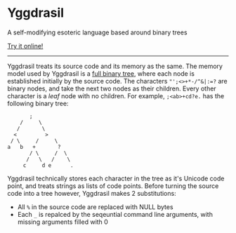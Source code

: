# Yggdrasil
A self-modifying esoteric language based around binary trees

[Try it online!](https://tio.run/##3Vhdd6M2EH3nV6jpNkCMnXj7RpPd/oCePu1bTkIVkGNO@ToCp5vTdP@6OyMhIyyJmGz6Up@TGKOZO3euRtJA89xt6@rnfV42Ne9I@9x66rLjefXoeWldlrTKknRLeUtuiO/7Z/4v158WF8vL@/OX@OYz3DGsirztgpI2Qc2ziIxGw9DzOs7YwXY0CgEL2rbkC1jEHuk/GduQJMmrvEuSoGXFJiK8rruIFGzTAcTvdcXgVv64Vb/CwVl90G@FbmCCX3aDHhG/HAh9FPHtHVHkrOE9RQsDzrodr4gf/P1PRORf6K82NS9pFxzoRQORSAsZKml@Y3QToD7hpEAFmLlUwDFIQU94lJsuFdq@LU1B1EhR8PI8BMLbCdZCQDmnzxHBa3MC840cyFsxYgbs3b4ckFZN3QRXUGnKQsfK27xqO1qlLEDHSAjqTgNtPN2/AllElNNd8IYUus@BQMG7QKo6w2z0RAwbQQPMchlMrp1YuQoh8Np0ZEXLDnZigux2hnC61qpmjPk7EUspIsvt/yGJWjoOTTxrieAiaFmXoE3bV@MTLdpx8Z9asEOh0Y17sQysn2PFRmSNgY2FY4j1NWVNN3a0TIae5atloC8M2@IGnnrVvU5WkTS8NKZy1nWL8UT0@6@YDW9eJU/loMpkZhIjN3sWw949SkPcVnm4q7Dj9InxlgVpmbVyI35bEUpkLdKuShBTA1b/b@80RhYCYgrCSQt1MmIKj5D4ZlcUyQMHmtvge3Mg6ZYHhwUVeq5RPCdDsrDGlym4BnX2g04wdxEpWVlz2D3SHeeskjMakYbiD0g@rzL2FSb7SmOPG55opzJ2K8bvrMefNINGbuWbmTfQ9HUBg534RiSoh5eJhlass7lYqMsE4Jl/NpccajlFMX4Piu9D5YOTiqn39Bxe25Bkkaxo0wDBEaSZiD6KuRwLYI366b@MKvtqW9g/LGGPkBQL3FRDz4ryzY@JITO4fjNuWt1/dbhf2aMtHOb2SoONwlFJVvDlPPDlLPCLeeAXs8Av54FfXs5Cv5@Hfj8L/Hwe@Pks8Jd54C9OcCv6jW0BwZkDAY7PJyOg7RAzg1s6wfH5bz/XRp2Azvizb21zDYncbe7JG9yopXoT3NEbAT2PH987D6mj07rfB8Hw9pUuILAwa1NaiVc9xkgGLekWhtZmNqIjWdiG/trmBYMnsN2ErkhpaFwUsz6eFXXCMzx4Ll/x7POB7TsmD5zRP53GQpOFvb2aoQXERKSpx7K@y0UztV7Mzl2EkJ1jSfOq7xopf3wat7z4sgLH1BPbqFscvakraPmQUZLG8mkcZRViJr5YEqTmcKqHsM8HKfkB7v/kh5GA1pocyXb0EDI8D8u3fz1J77S6ttbxofkdVJElJgeuScGkILZn5N73De027oBrz8vxBVhFS5YkUp8EJyBJtHUkZsT3/f0iST7s4eJ2HS/Xd9EgNoPnsQhft65QDRi@C8Nwv1/vP/4L)


---

Yggdrasil treats its source code and its memory as the same. The memory model used by Yggdrasil is a [full binary tree](https://en.wikipedia.org/wiki/Binary_tree#Types_of_binary_trees), where each node is established initially by the source code. The characters `"';<>+*-/^&|:=?` are binary nodes, and take the next two nodes as their children. Every other character is a *leaf* node with no children. For example, `;<ab>+cd?e.` has the following binary tree:

           ;
        /     \
       /       \
      <         >
     / \     /     \  
    a   b   +       ?
           / \     /  \
          /   \   /    \
         c     d e      .
         
 Yggdrasil technically stores each character in the tree as it's Unicode code point, and treats strings as lists of code points. Before turning the source code into a tree however, Yggdrasil makes 2 substitutions:
 
- All `%` in the source code are replaced with NULL bytes
- Each `_` is repalced by the seqeuntial command line arguments, with missing arguments filled with 0

